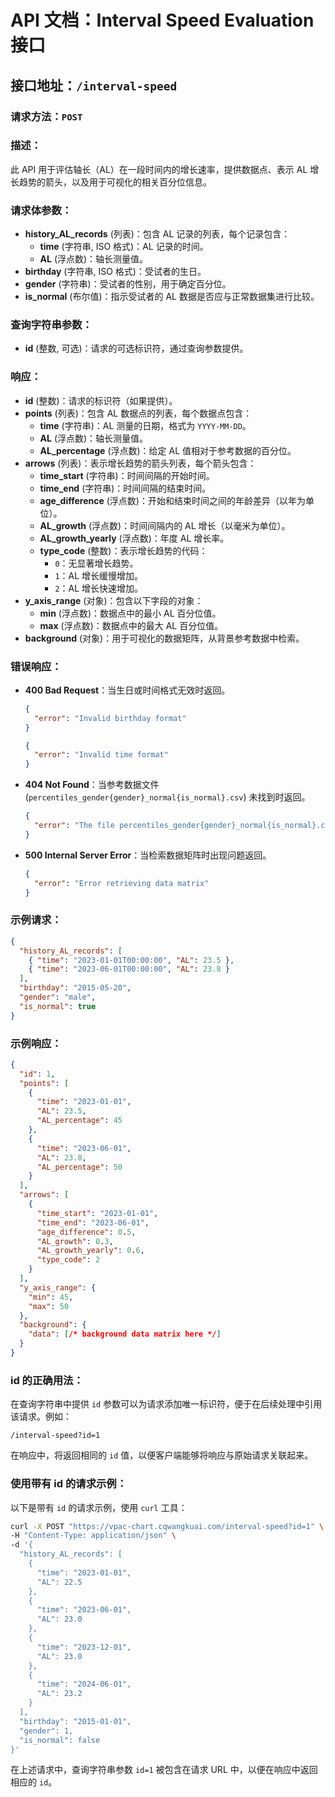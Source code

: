 # API 文档：Interval Speed Evaluation 接口

## 接口地址：`/interval-speed`

### 请求方法：`POST`

### 描述：
此 API 用于评估轴长（AL）在一段时间内的增长速率，提供数据点、表示 AL 增长趋势的箭头，以及用于可视化的相关百分位信息。

### 请求体参数：
- **history_AL_records** (列表)：包含 AL 记录的列表，每个记录包含：
  - **time** (字符串, ISO 格式)：AL 记录的时间。
  - **AL** (浮点数)：轴长测量值。
- **birthday** (字符串, ISO 格式)：受试者的生日。
- **gender** (字符串)：受试者的性别，用于确定百分位。
- **is_normal** (布尔值)：指示受试者的 AL 数据是否应与正常数据集进行比较。

### 查询字符串参数：
- **id** (整数, 可选)：请求的可选标识符，通过查询参数提供。

### 响应：
- **id** (整数)：请求的标识符（如果提供）。
- **points** (列表)：包含 AL 数据点的列表，每个数据点包含：
  - **time** (字符串)：AL 测量的日期，格式为 `YYYY-MM-DD`。
  - **AL** (浮点数)：轴长测量值。
  - **AL_percentage** (浮点数)：给定 AL 值相对于参考数据的百分位。
- **arrows** (列表)：表示增长趋势的箭头列表，每个箭头包含：
  - **time_start** (字符串)：时间间隔的开始时间。
  - **time_end** (字符串)：时间间隔的结束时间。
  - **age_difference** (浮点数)：开始和结束时间之间的年龄差异（以年为单位）。
  - **AL_growth** (浮点数)：时间间隔内的 AL 增长（以毫米为单位）。
  - **AL_growth_yearly** (浮点数)：年度 AL 增长率。
  - **type_code** (整数)：表示增长趋势的代码：
    - `0`：无显著增长趋势。
    - `1`：AL 增长缓慢增加。
    - `2`：AL 增长快速增加。
- **y_axis_range** (对象)：包含以下字段的对象：
  - **min** (浮点数)：数据点中的最小 AL 百分位值。
  - **max** (浮点数)：数据点中的最大 AL 百分位值。
- **background** (对象)：用于可视化的数据矩阵，从背景参考数据中检索。

### 错误响应：
- **400 Bad Request**：当生日或时间格式无效时返回。
  ```json
  {
    "error": "Invalid birthday format"
  }
  ```
  ```json
  {
    "error": "Invalid time format"
  }
  ```
- **404 Not Found**：当参考数据文件 (`percentiles_gender{gender}_normal{is_normal}.csv`) 未找到时返回。
  ```json
  {
    "error": "The file percentiles_gender{gender}_normal{is_normal}.csv was not found."
  }
  ```
- **500 Internal Server Error**：当检索数据矩阵时出现问题返回。
  ```json
  {
    "error": "Error retrieving data matrix"
  }
  ```

### 示例请求：
```json
{
  "history_AL_records": [
    { "time": "2023-01-01T00:00:00", "AL": 23.5 },
    { "time": "2023-06-01T00:00:00", "AL": 23.8 }
  ],
  "birthday": "2015-05-20",
  "gender": "male",
  "is_normal": true
}
```

### 示例响应：
```json
{
  "id": 1,
  "points": [
    {
      "time": "2023-01-01",
      "AL": 23.5,
      "AL_percentage": 45
    },
    {
      "time": "2023-06-01",
      "AL": 23.8,
      "AL_percentage": 50
    }
  ],
  "arrows": [
    {
      "time_start": "2023-01-01",
      "time_end": "2023-06-01",
      "age_difference": 0.5,
      "AL_growth": 0.3,
      "AL_growth_yearly": 0.6,
      "type_code": 2
    }
  ],
  "y_axis_range": {
    "min": 45,
    "max": 50
  },
  "background": {
    "data": [/* background data matrix here */]
  }
}
```

### id 的正确用法：
在查询字符串中提供 `id` 参数可以为请求添加唯一标识符，便于在后续处理中引用该请求。例如：

```
/interval-speed?id=1
```

在响应中，将返回相同的 `id` 值，以便客户端能够将响应与原始请求关联起来。

### 使用带有 id 的请求示例：
以下是带有 `id` 的请求示例，使用 `curl` 工具：

```bash
curl -X POST "https://vpac-chart.cqwangkuai.com/interval-speed?id=1" \
-H "Content-Type: application/json" \
-d '{
  "history_AL_records": [
    {
      "time": "2023-01-01",
      "AL": 22.5
    },
    {
      "time": "2023-06-01",
      "AL": 23.0
    },
    {
      "time": "2023-12-01",
      "AL": 23.0
    },
    {
      "time": "2024-06-01",
      "AL": 23.2
    }
  ],
  "birthday": "2015-01-01",
  "gender": 1,
  "is_normal": false
}'
```

在上述请求中，查询字符串参数 `id=1` 被包含在请求 URL 中，以便在响应中返回相应的 `id`。
